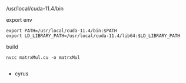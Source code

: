 

/usr/local/cuda-11.4/bin

export env

```
export PATH=/usr/local/cuda-11.4/bin:$PATH
export LD_LIBRARY_PATH=/usr/local/cuda-11.4/lib64:$LD_LIBRARY_PATH

```


build 

```
nvcc matrxMul.cu -o matrxMul


```

- cyrus

